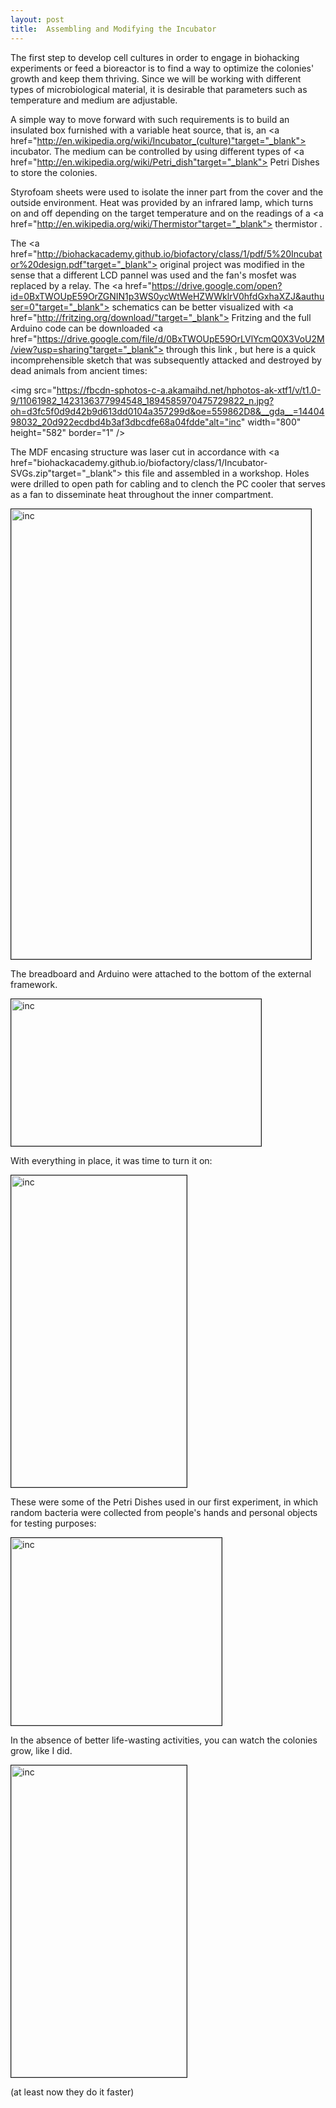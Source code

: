 ```yaml
---
layout: post
title:  Assembling and Modifying the Incubator
---
```


The first step to develop cell cultures in order to engage in biohacking experiments or feed a bioreactor is to find a way to optimize the colonies' growth and keep them thriving. Since we will be working with different types of microbiological material, it is desirable that parameters such as temperature and medium are adjustable.

A simple way to move forward with such requirements is to build an insulated box furnished with a variable heat source, that is, an <a href="http://en.wikipedia.org/wiki/Incubator_(culture)"target="_blank"> incubator</a>. The medium can be controlled by using different types of <a href="http://en.wikipedia.org/wiki/Petri_dish"target="_blank"> Petri Dishes </a> to store the colonies.

Styrofoam sheets were used to isolate the inner part from the cover and the outside environment. Heat was provided by an infrared lamp, which turns on and off depending on the target temperature and on the readings of a <a href="http://en.wikipedia.org/wiki/Thermistor"target="_blank"> thermistor </a>. 

The <a href="http://biohackacademy.github.io/biofactory/class/1/pdf/5%20Incubator%20design.pdf"target="_blank"> original project </a> was modified in the sense that a different LCD pannel was used and the fan's mosfet was replaced by a relay. The <a href="https://drive.google.com/open?id=0BxTWOUpE59OrZGNIN1p3WS0ycWtWeHZWWklrV0hfdGxhaXZJ&authuser=0"target="_blank"> schematics </a> can be better visualized with <a href="http://fritzing.org/download/"target="_blank"> Fritzing </a> and the full Arduino code can be downloaded <a href="https://drive.google.com/file/d/0BxTWOUpE59OrLVlYcmQ0X3VoU2M/view?usp=sharing"target="_blank"> through this link </a>, but here is a quick incomprehensible sketch that was subsequently attacked and destroyed by dead animals from ancient times:

<img src="https://fbcdn-sphotos-c-a.akamaihd.net/hphotos-ak-xtf1/v/t1.0-9/11061982_1423136377994548_1894585970475729822_n.jpg?oh=d3fc5f0d9d42b9d613dd0104a357299d&oe=559862D8&__gda__=1440498032_20d922ecdbd4b3af3dbcdfe68a04fdde"alt="inc" width="800" height="582" border="1" />

The MDF encasing structure was laser cut in accordance with <a href="biohackacademy.github.io/biofactory/class/1/Incubator-SVGs.zip"target="_blank"> this file </a> and assembled in a workshop. Holes were drilled to open path for cabling and to clench the PC cooler that serves as a fan to disseminate heat throughout the inner compartment.

<img src="https://fbcdn-sphotos-h-a.akamaihd.net/hphotos-ak-xpa1/v/t1.0-9/p480x480/10404242_1099899320027100_3108853078127897254_n.jpg?oh=30f4fcb9408b64840d7b67ba259bc364&oe=559FE179&__gda__=1439960252_feb8793586dcf811c2f7faa947721168" 
alt="inc" width="480" height="720" border="1" />

The breadboard and Arduino were attached to the bottom of the external framework.

<img src="https://fbcdn-sphotos-h-a.akamaihd.net/hphotos-ak-xft1/v/t1.0-9/11141156_1423156954659157_3989832340389439509_n.jpg?oh=95bce3d68cc58efa183c6ce7b12a8985&oe=559C6E82&__gda__=1440787939_c2ea4493c9e7dffcd0345fb99d8647a4" 
alt="inc" width="400" height="235" border="1" />

With everything in place, it was time to turn it on:

<img src="https://scontent-gru.xx.fbcdn.net/hphotos-xap1/v/t1.0-9/11188248_1423179397990246_3816158107642862709_n.jpg?oh=190d64f8e50b00d2e9e411b48a217175&oe=55DEFACE" 
alt="inc" width="281" height="499" border="1" />

These were some of the Petri Dishes used in our first experiment, in which random bacteria were collected from people's hands and personal objects for testing purposes:

<img src="https://fbcdn-sphotos-d-a.akamaihd.net/hphotos-ak-xpf1/v/t1.0-9/10898297_1423073181334201_8190557592477610890_n.jpg?oh=0d47447df6dcc29c8fd02685348a4929&oe=559BCDE9&__gda__=1441139670_2c2e2218cc17e0ab0020071efa0633ba" 
alt="inc" width="337" height="300" border="1" />

In the absence of better life-wasting activities, you can watch the colonies grow, like I did.

<img src="https://fbcdn-sphotos-g-a.akamaihd.net/hphotos-ak-xaf1/v/t1.0-9/1546273_1423063354668517_6674142658355745583_n.jpg?oh=a9b66f904ff077f6e79bac6aef33ac4a&oe=55991697&__gda__=1436403238_1c215a35c7634a29ed6a686b296f97b5" 
alt="inc" width="281" height="499" border="1" />

(at least now they do it faster)
